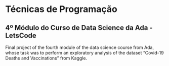 # Técnicas de Programação
## 4º Módulo do Curso de Data Science da Ada - LetsCode
Final project of the fourth module of the data science course from Ada, whose task was to perform an exploratory analysis of the dataset “Covid-19 Deaths and Vaccinations” from Kaggle.
